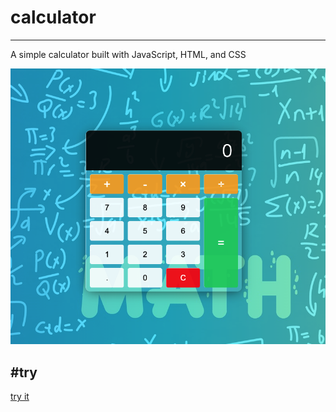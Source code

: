 # calculator
---
A simple  calculator  built  with JavaScript, HTML, and CSS

![](images/readme.png)


#try
---

[try it](https://compassionate-montalcini-3a304a.netlify.app/)
